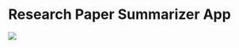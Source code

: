 # Research Paper Summarizer App

<a href="https://github.com/JunaidHossain04/research_paper_summarizer_with_chatbot/graphs/contributors">
  <img src="https://contrib.rocks/image?repo=JunaidHossain04/research_paper_summarizer_with_chatbot&columns=10" />
</a>


